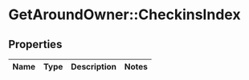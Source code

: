 # GetAroundOwner::CheckinsIndex

## Properties
Name | Type | Description | Notes
------------ | ------------- | ------------- | -------------

